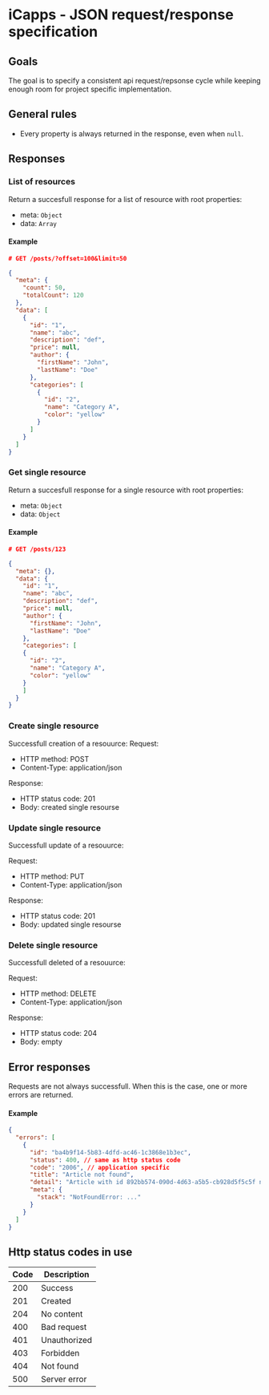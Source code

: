 # iCapps - JSON request/response specification

## Goals

The goal is to specify a consistent api request/repsonse cycle while keeping enough room for project specific implementation.


## General rules

- Every property is always returned in the response, even when `null`.


## Responses

### List of resources


Return a succesfull response for a list of resource with root properties:

- meta: `Object`
- data: `Array`


#### Example

```json
# GET /posts/?offset=100&limit=50

{
  "meta": {
    "count": 50,
    "totalCount": 120
  },
  "data": [
    {
      "id": "1",
      "name": "abc",
      "description": "def",
      "price": null,
      "author": {
        "firstName": "John",
        "lastName": "Doe"
      },
      "categories": [
        {
          "id": "2",
          "name": "Category A",
          "color": "yellow"
        }
      ]
    }
  ]
}
```

### Get single resource

Return a succesfull response for a single resource with root properties:

- meta: `Object`
- data: `Object`


#### Example

```json
# GET /posts/123

{
  "meta": {},
  "data": {
    "id": "1",
    "name": "abc",
    "description": "def",
    "price": null,
    "author": {
      "firstName": "John",
      "lastName": "Doe"
    },
    "categories": [
    {
      "id": "2",
      "name": "Category A",
      "color": "yellow"
    }
    ]
  }
}
```


### Create single resource

Successfull creation of a resouurce:
Request:

- HTTP method: POST
- Content-Type: application/json

Response:

- HTTP status code: 201
- Body: created single resourse


### Update single resource

Successfull update of a resouurce:

Request:

- HTTP method: PUT
- Content-Type: application/json

Response:

- HTTP status code: 201
- Body: updated single resourse


### Delete single resource

Successfull deleted of a resouurce:

Request:

- HTTP method: DELETE
- Content-Type: application/json

Response:

- HTTP status code: 204
- Body: empty


## Error responses

Requests are not always successfull. When this is the case, one or more errors are returned.

#### Example

```json
{
  "errors": [
    {
      "id": "ba4b9f14-5b83-4dfd-ac46-1c3868e1b3ec",
      "status": 400, // same as http status code
      "code": "2006", // application specific
      "title": "Article not found",
      "detail": "Article with id 892bb574-090d-4d63-a5b5-cb928d5f5c5f not found",
      "meta": {
        "stack": "NotFoundError: ..."
      }
    }
  ]
}
```

## Http status codes in use


|  Code  | Description  |
|---|---|
|200 | Success |
|201 | Created |
|204 | No content |
|400 | Bad request |
|401 | Unauthorized |
|403 | Forbidden |
|404 | Not found |
|500 | Server error |


